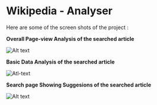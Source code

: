 # Wikipedia - Analyser

Here are some of the screen shots of the project : 

<b>Overall Page-view Analysis of the searched article</b>

![Alt text](https://media.cmcdn.net/d91924764d6963fb77e3/31956425/1364x675/quality(70).webp "Overall Analyses")

<b>Basic Data Analysis of the searched article</b>

![Atl-text](https://media.cmcdn.net/b6c33fecc8756e5fa83b/31956450/1366x674/quality(70).webp "Basic Data Analysis")

<b>Search page Showing Suggesions of the searched article</b>

![Alt text](https://media.cmcdn.net/4249ef25a07323c39d0b/31956493/1340x670/quality(70).webp "Search Page")

